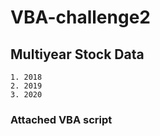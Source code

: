 # VBA-challenge2
## Multiyear Stock Data
    1. 2018
    2. 2019
    3. 2020

### Attached VBA script
